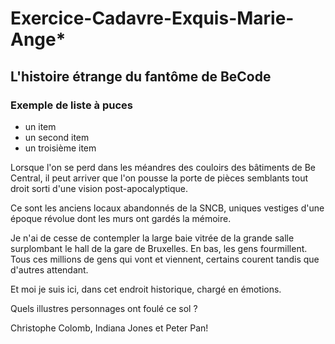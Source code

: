 # Exercice-Cadavre-Exquis-Marie-Ange*

## L'histoire étrange du fantôme de BeCode

### Exemple de liste à puces

* un item
* un second item
* un troisième item

Lorsque l'on se perd dans les méandres des couloirs des bâtiments de Be Central, il peut arriver que l'on pousse la porte de pièces semblants tout droit sorti d'une vision post-apocalyptique.

Ce sont les anciens locaux abandonnés de la SNCB, uniques vestiges d'une époque révolue dont les murs ont gardés la mémoire.

Je n'ai de cesse de contempler la large baie vitrée de la grande salle surplombant le hall de la gare de Bruxelles.
En bas, les gens fourmillent. Tous ces millions de gens qui vont et viennent, certains courent tandis que d'autres attendant.

Et moi je suis ici, dans cet endroit historique, chargé en émotions.

Quels illustres personnages ont foulé ce sol ?

Christophe Colomb, Indiana Jones et Peter Pan!
